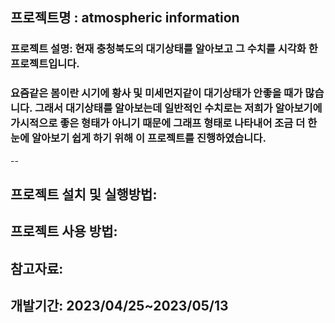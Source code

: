 프로젝트명 : atmospheric information
--

### 프로젝트 설명: 현재 충청북도의 대기상태를 알아보고 그 수치를 시각화 한 프로젝트입니다.
### 요즘같은 봄이란 시기에 황사 및 미세먼지같이 대기상태가 안좋을 때가 많습니다. 그래서 대기상태를 알아보는데 일반적인 수치로는 저희가 알아보기에 가시적으로 좋은 형태가 아니기 때문에 그래프 형태로 나타내어 조금 더 한눈에 알아보기 쉽게 하기 위해 이 프로젝트를 진행하였습니다.
--							
							
프로젝트 설치 및 실행방법:
--

프로젝트 사용 방법:
--

참고자료:
--

개발기간: 2023/04/25~2023/05/13
--
